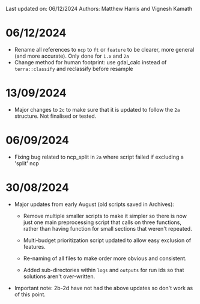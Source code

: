 Last updated on: 06/12/2024 Authors: Matthew Harris and Vignesh Kamath

# 06/12/2024

- Rename all references to `ncp` to `ft` or `feature` to be clearer, more general (and more accurate). Only done for `1.x` and `2a`
- Change method for human footprint: use gdal_calc instead of `terra::classify` and reclassify before resample

# 13/09/2024

- Major changes to `2c` to make sure that it is updated to follow the `2a` structure. Not finalised or tested.

# 06/09/2024

- Fixing bug related to ncp_split in `2a` where script failed if excluding a 'split' ncp

# 30/08/2024

-   Major updates from early August (old scripts saved in Archives):

    -   Remove multiple smaller scripts to make it simpler so there is now just one main preprocessing script that calls on three functions, rather than having function for small sections that weren't repeated.

    -   Multi-budget prioritization script updated to allow easy exclusion of features.

    -   Re-naming of all files to make order more obvious and consistent.

    -   Added sub-directories within `logs` and `outputs` for run ids so that solutions aren't over-written.

-   Important note: 2b-2d have not had the above updates so don't work as of this point.